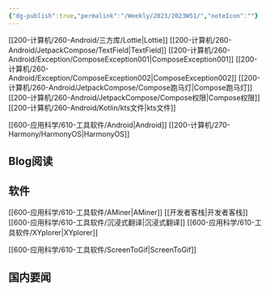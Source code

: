 ```yaml
---
{"dg-publish":true,"permalink":"/Weekly/2023/2023W51/","noteIcon":""}
---
```


[[200-计算机/260-Android/三方库/Lottie\|Lottie]]
[[200-计算机/260-Android/JetpackCompose/TextField\|TextField]]
[[200-计算机/260-Android/Exception/ComposeException001\|ComposeException001]]
[[200-计算机/260-Android/Exception/ComposeException002\|ComposeException002]]
[[200-计算机/260-Android/JetpackCompose/Compose跑马灯\|Compose跑马灯]]
[[200-计算机/260-Android/JetpackCompose/Compose权限\|Compose权限]]
[[200-计算机/260-Android/Kotlin/kts文件\|kts文件]]

[[600-应用科学/610-工具软件/Android\|Android]]
[[200-计算机/270-Harmony/HarmonyOS\|HarmonyOS]]


## Blog阅读


## 软件
[[600-应用科学/610-工具软件/AMiner\|AMiner]]
[[开发者客栈\|开发者客栈]]
[[600-应用科学/610-工具软件/沉浸式翻译\|沉浸式翻译]]
[[600-应用科学/610-工具软件/XYplorer\|XYplorer]]


[[600-应用科学/610-工具软件/ScreenToGif\|ScreenToGif]]


## 国内要闻

